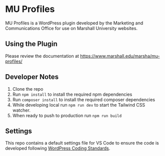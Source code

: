 MU Profiles
===
MU Profiles is a WordPress plugin developed by the Marketing and Communications Office for use on Marshall University websites.

## Using the Plugin
Please review the documentation at https://www.marshall.edu/marsha/mu-profiles/

## Developer Notes
1. Clone the repo
2. Run `npm install` to install the required npm dependencies
3. Run `composer install` to install the required composer dependencies
4. While developing local run `npm run dev` to start the Tailwind CSS watcher.
5. When ready to push to production run `npm run build`

## Settings
This repo contains a default settings file for VS Code to ensure the code is developed following [WordPress Coding Standards](https://developer.wordpress.org/coding-standards/wordpress-coding-standards/).
